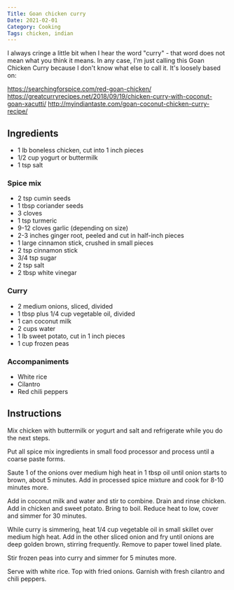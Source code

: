 ```yaml
---
Title: Goan chicken curry
Date: 2021-02-01
Category: Cooking
Tags: chicken, indian 
---
```


I always cringe a little bit when I hear the word "curry" - that word does not mean what you think it means.  In any case, I'm just calling this Goan Chicken Curry because I don't know what else to call it.  It's loosely based on:

https://searchingforspice.com/red-goan-chicken/
https://greatcurryrecipes.net/2018/09/19/chicken-curry-with-coconut-goan-xacutti/
http://myindiantaste.com/goan-coconut-chicken-curry-recipe/


## Ingredients

* 1 lb boneless chicken, cut into 1 inch pieces
* 1/2 cup yogurt or buttermilk
* 1 tsp salt

### Spice mix

* 2 tsp cumin seeds
* 1 tbsp coriander seeds
* 3 cloves
* 1 tsp turmeric
* 9-12 cloves garlic (depending on size)
* 2-3 inches ginger root, peeled and cut in half-inch pieces
* 1 large cinnamon stick, crushed in small pieces
* 2 tsp cinnamon stick
* 3/4 tsp sugar
* 2 tsp salt
* 2 tbsp white vinegar 

### Curry

* 2 medium onions, sliced, divided
* 1 tbsp plus 1/4 cup vegetable oil, divided
* 1 can coconut milk
* 2 cups water
* 1 lb sweet potato, cut in 1 inch pieces
* 1 cup frozen peas


### Accompaniments

* White rice
* Cilantro
* Red chili peppers



## Instructions

Mix chicken with buttermilk or yogurt and salt and refrigerate while you do the next steps.

Put all spice mix ingredients in small food processor and process until a coarse paste forms.

Saute 1 of the onions over medium high heat in 1 tbsp oil until onion starts to brown, about 5 minutes.  Add in processed spice mixture and cook for 8-10 minutes more.  

Add in coconut milk and water and stir to combine.  Drain and rinse chicken.  Add in chicken and sweet potato. Bring to boil.  Reduce heat to low, cover and simmer for 30 minutes.

While curry is simmering, heat 1/4 cup vegetable oil in small skillet over medium high heat.  Add in the other sliced onion and fry until onions are deep golden brown, stirring frequently.  Remove to paper towel lined plate.

Stir frozen peas into curry and simmer for 5 minutes more.

Serve with white rice. Top with fried onions. Garnish with fresh cilantro and chili peppers.  
